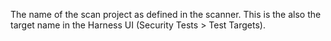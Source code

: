 The name of the scan project as defined in the scanner. This is the also the target name in the Harness UI (Security Tests &gt; Test Targets).